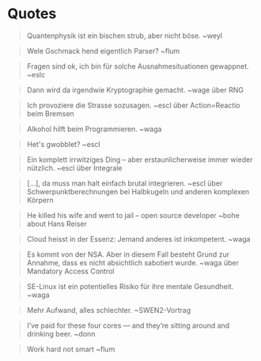 # Quotes

> Quantenphysik ist ein bischen strub, aber nicht böse. ~weyl

> Wele Gschmack hend eigentlich Parser? ~flum

> Fragen sind ok, ich bin für solche Ausnahmesituationen gewappnet. ~eslc

> Dann wird da irgendwie Kryptographie gemacht. ~wage über RNG

> Ich provoziere die Strasse sozusagen. ~escl über Action=Reactio beim Bremsen

> Alkohol hilft beim Programmieren. ~waga

> Het's gwobblet? ~escl

> Ein komplett irrwitziges Ding – aber erstaunlicherweise immer wieder nützlich. ~escl über Integrale

> [...], da muss man halt einfach brutal integrieren. ~escl über Schwerpunktberechnungen bei Halbkugeln und anderen komplexen Körpern

> He killed his wife and went to jail – open source developer ~bohe about Hans Reiser

> Cloud heisst in der Essenz: Jemand anderes ist inkompetent. ~waga

> Es kommt von der NSA. Aber in diesem Fall besteht Grund zur Annahme, dass es nicht absichtlich sabotiert wurde. ~waga über Mandatory Access Control

> SE-Linux ist ein potentielles Risiko für ihre mentale Gesundheit. ~waga

> Mehr Aufwand, alles schlechter. ~SWEN2-Vortrag

> I’ve paid for these four cores — and they’re sitting around and drinking beer. ~donn

> Work hard not smart ~flum
